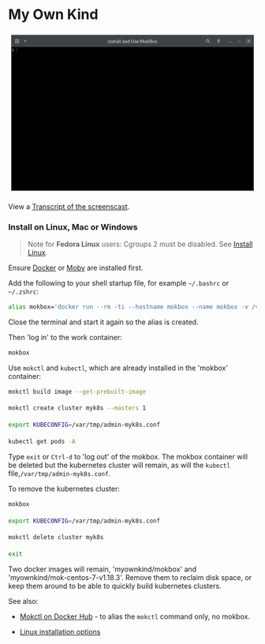 # My Own Kind

![](docs/images/install-mokctl-linux.gif)

View a [Transcript of the screenscast](docs/install-mokctl-linux.md).

### Install on Linux, Mac or Windows

> Note for **Fedora Linux** users: Cgroups 2 must be disabled. See [Install Linux](/docs/install-linux.md).

Ensure [Docker](https://www.docker.com/get-started) or [Moby](https://github.com/moby/moby) are installed first.

Add the following to your shell startup file, for example `~/.bashrc` or `~/.zshrc`:

```bash
alias mokbox='docker run --rm -ti --hostname mokbox --name mokbox -v /var/run/docker.sock:/var/run/docker.sock -v /var/tmp:/var/tmp myownkind/mokbox'
```

Close the terminal and start it again so the alias is created.

Then 'log in' to the work container:

```bash
mokbox
```

Use `mokctl` and `kubectl`, which are already installed in the 'mokbox' container:

```bash
mokctl build image --get-prebuilt-image

mokctl create cluster myk8s --masters 1

export KUBECONFIG=/var/tmp/admin-myk8s.conf

kubectl get pods -A
```

Type `exit` or `Ctrl-d` to 'log out' of the mokbox. The mokbox container will be deleted but the kubernetes cluster will remain, as will the `kubectl` file,`/var/tmp/admin-myk8s.conf`.

To remove the kubernetes cluster:

```bash
mokbox

export KUBECONFIG=/var/tmp/admin-myk8s.conf

mokctl delete cluster myk8s

exit
```

Two docker images will remain, 'myownkind/mokbox' and 'myownkind/mok-centos-7-v1.18.3'. Remove them to reclaim disk space, or keep them around to be able to quickly build kubernetes clusters.

See also:

* [Mokctl on Docker Hub](https://hub.docker.com/repository/docker/myownkind/mokctl) - to alias the `mokctl` command only, no mokbox.

* [Linux installation options](/docs/install-linux.md)
